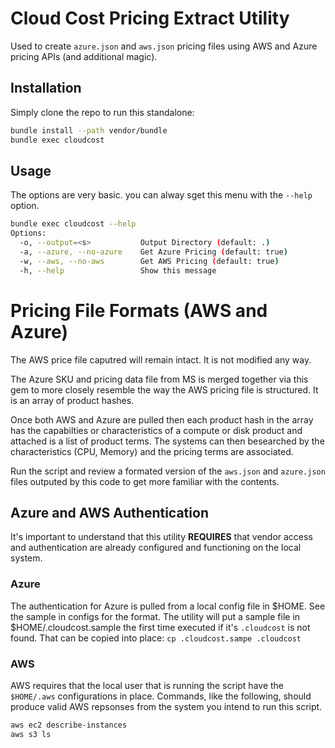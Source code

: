 # Cloud Cost Pricing Extract Utility

Used to create `azure.json` and `aws.json` pricing files using AWS and Azure 
pricing APIs (and additional magic).

## Installation

Simply clone the repo to run this standalone:

```bash
bundle install --path vendor/bundle
bundle exec cloudcost 
```

## Usage

The options are very basic. you can alway sget this menu with the `--help` option.

```bash
bundle exec cloudcost --help 
Options:
  -o, --output=<s>           Output Directory (default: .)
  -a, --azure, --no-azure    Get Azure Pricing (default: true)
  -w, --aws, --no-aws        Get AWS Pricing (default: true)
  -h, --help                 Show this message
```

# Pricing File Formats (AWS and Azure)

The AWS price file caputred will remain intact.  It is not modified any way.

The Azure SKU and pricing data file from MS is merged together via this gem 
to more closely resemble the way the AWS pricing file is structured. It is an
array of product hashes. 

Once both AWS and Azure are pulled then 
each product hash in the array has the capabilties or characteristics of a compute or disk
product and attached is a list of product terms.  The systems can then besearched by the 
characteristics (CPU, Memory) and the pricing terms are associated.

Run the script and review a formated version of the `aws.json` and `azure.json` files 
outputed by this code to get more familiar with the contents.

## Azure and AWS Authentication

It's important to understand that this utility **REQUIRES** that vendor access and authentication 
are already configured and functioning on the local system.

### Azure

The authentication for Azure is pulled from a local config file in $HOME.
See the sample in configs for the format. The utility will put a sample file
in $HOME/.cloudcost.sample the first time executed if it's `.cloudcost` is not found.
That can be copied into place: `cp .cloudcost.sampe .cloudcost`

### AWS 

AWS requires that the local user that is running the script have the `$HOME/.aws` configurations
in place. Commands, like the following, should produce valid AWS repsonses from the system you intend
to run this script.

```bash
aws ec2 describe-instances
aws s3 ls
```
